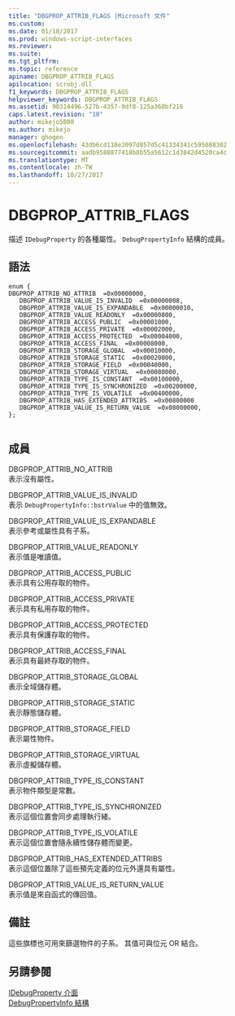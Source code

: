 ```yaml
---
title: "DBGPROP_ATTRIB_FLAGS |Microsoft 文件"
ms.custom: 
ms.date: 01/18/2017
ms.prod: windows-script-interfaces
ms.reviewer: 
ms.suite: 
ms.tgt_pltfrm: 
ms.topic: reference
apiname: DBGPROP_ATTRIB_FLAGS
apilocation: scrobj.dll
f1_keywords: DBGPROP_ATTRIB_FLAGS
helpviewer_keywords: DBGPROP_ATTRIB_FLAGS
ms.assetid: 90314496-527b-4357-9df8-125a360bf216
caps.latest.revision: "10"
author: mikejo5000
ms.author: mikejo
manager: ghogen
ms.openlocfilehash: 43db6cd118e2097d857d5c41334341c595088302
ms.sourcegitcommit: aadb9588877418b8b55a5612c1d3842d4520ca4c
ms.translationtype: MT
ms.contentlocale: zh-TW
ms.lasthandoff: 10/27/2017
---
```

# <a name="dbgpropattribflags"></a>DBGPROP_ATTRIB_FLAGS
描述 `IDebugProperty` 的各種屬性。 `DebugPropertyInfo` 結構的成員。  
  
## <a name="syntax"></a>語法  
  
```  
enum {  
DBGPROP_ATTRIB_NO_ATTRIB  =0x00000000,  
   DBGPROP_ATTRIB_VALUE_IS_INVALID  =0x00000008,  
   DBGPROP_ATTRIB_VALUE_IS_EXPANDABLE  =0x00000010,  
   DBGPROP_ATTRIB_VALUE_READONLY  =0x00000800,  
   DBGPROP_ATTRIB_ACCESS_PUBLIC  =0x00001000,  
   DBGPROP_ATTRIB_ACCESS_PRIVATE  =0x00002000,  
   DBGPROP_ATTRIB_ACCESS_PROTECTED  =0x00004000,  
   DBGPROP_ATTRIB_ACCESS_FINAL  =0x00008000,  
   DBGPROP_ATTRIB_STORAGE_GLOBAL  =0x00010000,  
   DBGPROP_ATTRIB_STORAGE_STATIC  =0x00020000,  
   DBGPROP_ATTRIB_STORAGE_FIELD  =0x00040000,  
   DBGPROP_ATTRIB_STORAGE_VIRTUAL  =0x00080000,  
   DBGPROP_ATTRIB_TYPE_IS_CONSTANT  =0x00100000,  
   DBGPROP_ATTRIB_TYPE_IS_SYNCHRONIZED  =0x00200000,  
   DBGPROP_ATTRIB_TYPE_IS_VOLATILE  =0x00400000,  
   DBGPROP_ATTRIB_HAS_EXTENDED_ATTRIBS  =0x00800000  
   DBGPROP_ATTRIB_VALUE_IS_RETURN_VALUE  =0x08000000,  
};  
  
```  
  
## <a name="members"></a>成員  
 DBGPROP_ATTRIB_NO_ATTRIB  
 表示沒有屬性。  
  
 DBGPROP_ATTRIB_VALUE_IS_INVALID  
 表示 `DebugPropertyInfo::bstrValue` 中的值無效。  
  
 DBGPROP_ATTRIB_VALUE_IS_EXPANDABLE  
 表示參考或屬性具有子系。  
  
 DBGPROP_ATTRIB_VALUE_READONLY  
 表示值是唯讀值。  
  
 DBGPROP_ATTRIB_ACCESS_PUBLIC  
 表示具有公用存取的物件。  
  
 DBGPROP_ATTRIB_ACCESS_PRIVATE  
 表示具有私用存取的物件。  
  
 DBGPROP_ATTRIB_ACCESS_PROTECTED  
 表示具有保護存取的物件。  
  
 DBGPROP_ATTRIB_ACCESS_FINAL  
 表示具有最終存取的物件。  
  
 DBGPROP_ATTRIB_STORAGE_GLOBAL  
 表示全域儲存體。  
  
 DBGPROP_ATTRIB_STORAGE_STATIC  
 表示靜態儲存體。  
  
 DBGPROP_ATTRIB_STORAGE_FIELD  
 表示屬性物件。  
  
 DBGPROP_ATTRIB_STORAGE_VIRTUAL  
 表示虛擬儲存體。  
  
 DBGPROP_ATTRIB_TYPE_IS_CONSTANT  
 表示物件類型是常數。  
  
 DBGPROP_ATTRIB_TYPE_IS_SYNCHRONIZED  
 表示這個位置會同步處理執行緒。  
  
 DBGPROP_ATTRIB_TYPE_IS_VOLATILE  
 表示這個位置會隨永續性儲存體而變更。  
  
 DBGPROP_ATTRIB_HAS_EXTENDED_ATTRIBS  
 表示這個位置除了這些預先定義的位元外還具有屬性。  
  
 DBGPROP_ATTRIB_VALUE_IS_RETURN_VALUE  
 表示值是來自函式的傳回值。  
  
## <a name="remarks"></a>備註  
 這些旗標也可用來篩選物件的子系。 其值可與位元 OR 結合。  
  
## <a name="see-also"></a>另請參閱  
 [IDebugProperty 介面](../../winscript/reference/idebugproperty-interface.md)   
 [DebugPropertyInfo 結構](../../winscript/reference/debugpropertyinfo-structure.md)